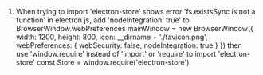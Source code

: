 1. When trying to import 'electron-store' shows error 'fs.existsSync is not a function'
    in electron.js, add 'nodeIntegration: true' to BrowserWindow.webPreferences
    mainWindow = new BrowserWindow({
        width: 1200,
        height: 800,
        icon: __dirname + './favicon.png',
        webPreferences: {
          webSecurity: false,
          nodeIntegration: true
        }
    })
    then use 'window.require' instead of 'import' or 'require' to import 'electron-store'
    const Store = window.require('electron-store')